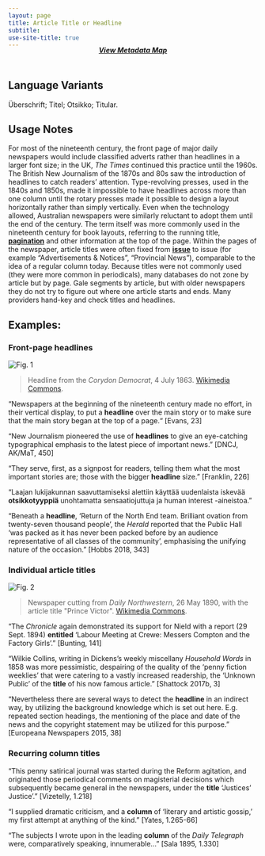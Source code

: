 ```yaml
---
layout: page
title: Article Title or Headline
subtitle: 
use-site-title: true
---
```

<h4 style="text-align:center;font-style:italic;margin-top:-20px;margin-bottom:50px;"><a href="../../maps/headline">View Metadata Map</a></h4>

## Language Variants 

Überschrift; Titel; Otsikko; Titular. 

## Usage Notes

For most of the nineteenth century, the front page of major daily
newspapers would include classified adverts rather than headlines in a
larger font size; in the UK, *The Times* continued this practice until
the 1960s. The British New Journalism of the 1870s and 80s saw the
introduction of headlines to catch readers’ attention. Type-revolving
presses, used in the 1840s and 1850s, made it impossible to have
headlines across more than one column until the rotary presses made
it possible to design a layout horizontally rather than simply
vertically. Even when the technology allowed, Australian newspapers
were similarly reluctant to adopt them until the end of the century. The
term itself was more commonly used in the nineteenth century for book
layouts, referring to the running title, [**pagination**](../page-number) and other
information at the top of the page. Within the pages of the newspaper,
article titles were often fixed from [**issue**](../issue-number) to issue (for example
“Advertisements & Notices”, “Provincial News”), comparable to the idea
of a regular column today. Because titles were not commonly used (they
were more common in periodicals), many databases do not zone by article
but by page. Gale segments by article, but with older newspapers they do
not try to figure out where one article starts and ends. Many providers
hand-key and check titles and headlines.

## Examples:

### Front-page headlines
![Fig. 1](https://upload.wikimedia.org/wikipedia/commons/8/80/Corydon_Democrat_headline%2C_July_4_1862.jpg)
> Headline from the *Corydon Democrat*, 4 July 1863.
> [Wikimedia Commons](https://upload.wikimedia.org/wikipedia/commons/8/80/Corydon_Democrat_headline%2C_July_4_1862.jpg).  
  
“Newspapers at the beginning of the nineteenth century made no
    effort, in their vertical display, to put a **headline** over the main
    story or to make sure that the main story began at the top of a
    page.“ \[Evans, 23\]

“New Journalism pioneered the use of **headlines** to give an
    eye-catching typographical emphasis to the latest piece of important
    news.” \[DNCJ, AK/MaT, 450\]

“They serve, first, as a signpost for readers, telling them what the
    most important stories are; those with the bigger **headline**
    size.” \[Franklin, 226\]

“Laajan lukijakunnan saavuttamiseksi alettiin käyttää uudenlaista
    iskevää **otsikkotyyppiä** unohtamatta sensaatiojuttuja ja human
    interest -aineistoa.”

“Beneath a **headline**, ‘Return of the North End team. Brilliant
    ovation from twenty-seven thousand people’, the *Herald* reported
    that the Public Hall ‘was packed as it has never been packed before
    by an audience representative of all classes of the community’,
    emphasising the unifying nature of the occasion.” \[Hobbs 2018,
    343\]

### Individual article titles
![Fig. 2](https://upload.wikimedia.org/wikipedia/commons/8/83/AlVicarticle.jpg)
> Newspaper cutting from *Daily Northwestern*, 26 May 1890, with the article title "Prince Victor".
> [Wikimedia Commons](https://upload.wikimedia.org/wikipedia/commons/8/83/AlVicarticle.jpg).  
  
“The *Chronicle* again demonstrated its support for Nield with a
    report (29 Sept. 1894) **entitled** ‘Labour Meeting at Crewe:
    Messers Compton and the Factory Girls’.” \[Bunting, 141\]

“Wilkie Collins, writing in Dickens’s weekly miscellany *Household
    Words* in 1858 was more pessimistic, despairing of the quality of
    the ‘penny fiction weeklies’ that were catering to a vastly
    increased readership, the ‘Unknown Public’ of the **title** of his
    now famous article.” \[Shattock 2017b, 3\]

“Nevertheless there are several ways to detect the **headline** in
    an indirect way, by utilizing the background knowledge which is set
    out here. E.g. repeated section headings, the mentioning of the
    place and date of the news and the copyright statement may be
    utilized for this purpose.” \[Europeana Newspapers 2015, 38\]

### Recurring column titles

“This penny satirical journal was started during the Reform
    agitation, and originated those periodical comments on magisterial
    decisions which subsequently became general in the newspapers, under
    the **title** ‘Justices’ Justice’.” \[Vizetelly, 1.218\]

“I supplied dramatic criticism, and a **column** of ‘literary and
    artistic gossip,’ my first attempt at anything of the kind.”
    \[Yates, 1.265-66\]

“The subjects I wrote upon in the leading **column** of the *Daily
    Telegraph* were, comparatively speaking, innumerable…” \[Sala 1895,
    1.330\]
